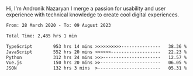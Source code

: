 Hi, I'm Andronik Nazaryan
I merge a passion for usability and user experience with technical knowledge to create cool digital experiences.


<!--START_SECTION:waka-->

```txt
From: 28 March 2020 - To: 09 August 2023

Total Time: 2,485 hrs 1 min

TypeScript        953 hrs 14 mins >>>>>>>>>>---------------   38.36 %
JavaScript        552 hrs 20 mins >>>>>>-------------------   22.23 %
Python            312 hrs 24 mins >>>----------------------   12.57 %
Vue.js            150 hrs 20 mins >>-----------------------   06.05 %
JSON              132 hrs 3 mins  >------------------------   05.31 %
```

<!--END_SECTION:waka-->
